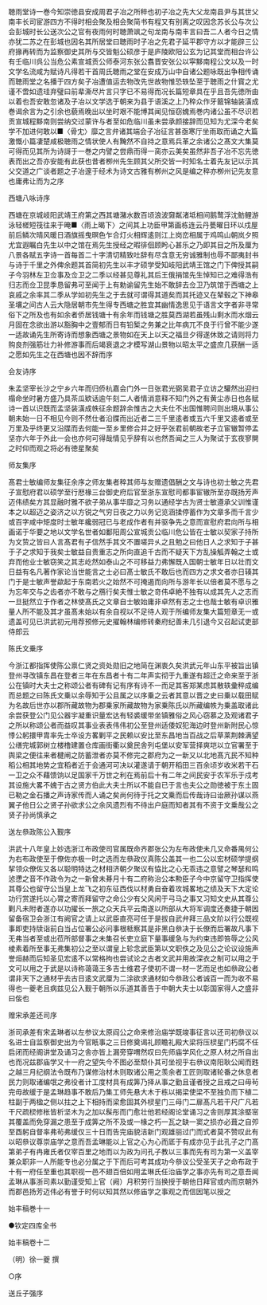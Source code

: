 <!-- { "loadSidebar": true } -->
聴雨堂诗一巻今知崇徳县安成周君子冶之所稡也初子冶之先大父龙南县尹与其世父南丰长司宦游四方不得时相会聚及相会聚简书有程又有别离之叹因念苏长公与次公会彭城时长公送次公之官有夜雨何时聴萧飒之句龙南与南丰言曰吾二人者今日之情亦犹二苏之在彭城也因名其所居堂曰聴雨时子冶之先君子延平郡守方以才能辟三公府掾再转而为监察御史其所与交皆魁公硕彦于是庐陵欧阳公玄为记其堂而相台许公有壬临川呉公当危公素宣城贡公师泰河东张公翥晋安张公以寜黟南程公文以及一时文学名流咸为赋诗凡得若干首周氏聴雨之堂在安成万山中自诸公题咏既出争相传诵而聴雨堂之名播于四方矣子冶遭值运去物改先世故物惟恐轶坠至于聴雨之什寳之尤谨不啻如遗珪弃璧曰前辈澌尽片言只字已不易得而况长篇短章具在乎且吾先徳所由以着也吾安敢忽诸及子冶以文学选于朝来为县于语溪之上乃稡众作牙籖锦轴装潢成巻谒余言为之引余也藐焉晚出以坐时艰不能博其闻见恒窃媿焉巻内诸公虽不尽识若贡宣城程黟南则尝纳交过蒙许与者至如危临川虽未尝承颜接辞而见知为尤深今老矣学不加进何敢以■〈骨冘〉靡之言弁诸其端会子冶征言甚亟寒厅坐雨取而诵之大篇激慨小篇凄楚咸极聴雨之情状使人有黤然不自持之意焉兵革之余诸公之髙文大集莫可得而见其所为诗謌于一巻之内譬之尝鼎而得一脔亦云美矣虽然非吾子冶不忘先徳表而出之吾亦安能有此获也昔者栁州先生顾其父所交皆一时知名士着先友记以示其父交道之广谈者题之子冶邃于经术为诗文古雅有栁州之风是编之稡亦栁州记先友意也庸弗让而为之序

西塘八咏诗序

西塘在京城岐阳武靖王府第之西其塘潴水数百顷浪波奫粼渚坻相间鹅鹜浮沈鲂鲤游泳轻槎短筏往来于晻■〈雨上暍下〉之间其上功臣甲第画栋连云丹甍曜日环以戍屋前后鳞次晴风暖日酒旗摇曳暝色乍合灯火相辉逺则江上岗峦相属于鸡鸣山朝岚夕照尤宜遐瞩白先生以中之馆在焉先生授经之暇徘佪顾盻心甚乐之乃即其目之所及厘为八景各赋五字诗一首每首二十字清切精致吐辞有尽含意无穷诚雅制也辱不鄙夷封书与诗于千里之外俾余题其首简初先生以丰才硕学受知岐阳武靖王馆之门下俾授其嗣子今羽林左卫佥事及佥卫之二季以经甚见尊礼其后王俄捐馆先生悼知已之难得浩有归志而佥卫昆季恳留弗可至闻于上有勅谕留先生始不敢辞去佥卫乃筑馆于西塘之上哀戚之余率其二季从学如初先生之于去就可谓得其道矣而其托迹又在辇毂之下神皋圣壤之间古人云大隐居朝市先生得专西塘之胜宜其幽情逸思见于语言文字者非寻常俗下之所及也有如余者侨居钱塘十有余年而钱塘之胜莫西湖若虽残山剩水而水烟云月固在念欲出游以豁胸中之壹郁而日有铅椠之务兼之比年病兀不良于行曾不能少遂一适故诵先生所寄诗而想象西塘之景物如在天上以天之福旦夕得遂休致之请则将力购良剂强筋壮力补修游事而后竭衰退之才模写湖山景物以昭太平之盛庶几获酬一适之愿如先生之在西塘也因不辞而序

会友诗序

朱孟坚宰长沙之宁乡六年而归侨杭嘉会门外一日张君光弼吴君子立访之驩然出迎扫榻命坐时暑方盛乃具茶瓜欵话逾午刻二人者情消意释不知门外之有黄尘赤日也各赋诗一首以识既而孟坚装潢成帙征余题辞余惟古之大夫仕不出国惟聘问则出境从事公朝未始一日不相见今则不然仕者沿牒而出近者二三千里逺者或五六千里又逺者或至万里及乎终更又沿牒而去何能一至乡里修合并之好乎张君前朝故老子立宦辙暂停孟坚亦六年于外此一会也亦何可得哉情见乎辞有以也然吾闻之三人为聚试于玄夜寥閴之时仰而观之将必有徳星聚矣

师友集序

髙君士敏编师友集征余序之师友集者稡其师与友赠遗倡酬之文与诗也初士敏之先君子宣慰府君以硕学至行厯椽三台御史府后官至浙东宣慰司都事宦辙所至亦既扬芳声迈伟绩矣方其显融时雅不欲子弟从事华靡之习务以通经学古为贤士敏遵承父训惟谨本之以超迈之姿济之以方锐之气穷日夜之力以务记览涵揉停蓄作为文章多而千言少或百字咸中矩度时士敏年纔弱冠已与老成作者有并驱争先之意而宣慰府君向所与相画诺于华要之地以文学名世者如鄱阳周公宣城贡公临川危公皆在士敏以契家子持所为文贽之皆曰人言髙君有子信然手其文不置嗟异乆之且勉之曰他日人之求知于子甚于子之求知于我矣士敏益自贵重志之所向直追千古而不疑天下方乱操觚弄翰之士或弃而他业士敏窃笑之其志屹然如泰山之不可移益力弗懈既入国朝士敏年日以壮而文日益有名凡著作家论当世能言之士必曰髙士敏氏不敢后也而四方之求文者亦日辏其门于是士敏声誉歘起于东南若火之始然不可掩遏而向所与游年长以倍者莫不愿与之为忘年交与之齿者亦不敢与之鴈行矣夫惟士敏之竒伟卓絶不独有以成其先人之志而一旦挺然立于作者之林使髙氏之文章自士敏始庸非卓然有志之士也哉士敏有卓识雅量人所不能及其才虽髙未始以有余自视以不足待人观于所编师友集大篇短章无一或遗盖可见已洪武初元用荐预修元史擢翰林编修转秦府纪善未几引退今又召起试吏部侍郎云

陈氏文乗序

今浙江都指挥使陈公禀仁贤之资处勋旧之地简在渊衷久矣洪武元年山东平被旨出镇登州寻改镇东昌在登者三年在东昌者十有二年声实彻于九重遂有超迁之命来至于浙公在镇时大夫士之称颂公者有碑有记有序有诗不一而足其客郑某虑其散轶彚稡成编而总题之曰陈氏文乗以余辱知于公且属之以序乗之云者其意以晋之史曰乗以载田赋为名故后世亦以郡所藏故物为郡乗家所藏故物为家乗陈氏以所藏编帙为乗盖取诸此余尝获登公门见公器宇凝重识量宏达有轻裘缓带坐镇雅俗之风心窃慕之及观诸君子之所以称颂公者而益叹其事业表表伟伟初公至登州适倭奴犯海边时登州新附民心惊悸公躬擐甲胄率先士卒设方畧剿平之民赖以安比至东昌地当百战之后草莱荆棘满望公缮完城郭树立楼橹建置仓库画街衢以奠民舎列屯堡以安军营择爽垲以立官署至于舆梁之便往来者楗闸之防蓄泄者亦莫不修完之郡府为之一新又以北地髙亢民不知种稻公相其地势之宜稻者近于会通河可决以灌遂请于朝开稻田三百余顷岁收米若干石一卫之众不藉馈饷以足国家千万世之利在焉前后十有二年之间民安于农军乐于戍考其设施大畧不媿于古之贤方伯此大夫士所以不能自已于言也夫公之勋徳被于东土固已勒之金石播之声诗家传而人诵之矣尚何待于托之文乗而后传哉诗曰诒厥孙谋以燕翼子他日公之贤子孙欲求公之余风遗烈有不待出户庭而知者其有不资于文乗哉公之贤子孙尚慎承之

送左叅政陈公入觐序

洪武十八年皇上妙选浙江布政使司官属既命齐郡张公为左布政使未几又命番禺何公为右布政使至于僚佐亦极一时之选而左叅政仪真陈公盖其一也二公以宏材硕学提纲挈领众僚佐又各以聪明特达之材相济朝夕聚议有恊比之心无乖违之意譬之琴瑟和鸣惉懘之音不作政令为之一新曾未朞月十有二府称治公本勲臣子今中京留守卫指挥使其尊公也留守公当皇上龙飞之初东征西伐以材勇自奋着攻城畧地之绩及天下大定论功行赏遂托以心膂之寄而拜留守之命公少有父风闲于弓马之事又习知文史从其尊公剿凡未附者遂亦以功擢长一旅之众天兵平云南遂以所部从大将军调度还奏捷于朝因留备宿卫会浙江有阙官之请上以武臣直亮可任于是拔自武弁拜三品文阶以行公既视事即吏持牍诣前白当占位署公必问事根柢察其是非黑白叅决于长僚而后署故凡事下无弗当者至或出莅所部督事之未集召长吏立庭下量事缓急与为约束违即笞辱之公风棱素着所至事无弗集初公之至以谓皇上轸念武臣第以文职佚之及见公之论议设施声誉烜赫而后知圣见宏逺不以常格拘也尝试论之古者文武并用故深衣之制可以用之于文可以用之于武是以诗称蔼蔼王多吉士维君子使初不谓一材一艺而足也如叅政公者谓非天下之通材乎去古日逺文武厘为二涂欲求通材如今叅政公者诚百一而为收不易得也一夔老且病兹见公入觐于朝所以乐道其善告于中朝大夫士以彰国家得人之盛非曰侫也

赠宋承差还司序

浙司承差有宋孟琳者以左参议太原阎公之命来修治庙学既竣事征言以还司初叅议以名进士自监察御史出为今官眂事之三日修奠谒礼顾瞻礼殿大梁将压棂星门朽腐不任启闭而经阁讲堂及诵习之舎亦皆上漏旁穿喟然叹曰先师庙学风化之原人材之所自出也而况兹郡庙学又十一府之望失今不图必至颓仆其可坐视乎右叅议南阳耿公闻而韪之越三月纪纲法令既布乃谋修治材木则取诸公用之羡余者工匠则取诸轮番之休息者民力则取诸编氓之弗役者计工度材具有成筭乃择从事之勤且谨者授之且戒之曰毋茍完毋故缓于是孟琳趋事不敢后乃集工师先悬大木于栋以揭梁使梁不至独负而下植二柱副于两楹之侧以拄之上下相持而梁愈固其外棂星门三母门二扉髙凡若干尺广凡若干尺疏棂修枨皆析坚木为之加以髹彤而门愈壮他若经阁论堂诵习之舎则厚其涂塈宻其覆盖而免穿漏之患至于成筭之所不及或一椽之朽一瓦之缺一窦之损亦必葺之自夘至酉躬自督率弗茍弗缓仅三十日而告完庙貌洁新门观雄丽过门而式者莫不赞叹此有以昭叅议尊崇庙学之意而吾孟琳能以上官之心为心而厎于有成亦见于此孔子之门髙第弟子有冉雍氏者仅宰百里之地而以为政为问孔子教以三事而先有司为第一义盖宰兼众职非一人所能专也必分属之于下而后可考其成功今叅议公受圣天子之命布政于十有一府任至重也其职视一邑不翅百倍如用孟琳氏任治庙学之事亦先有司之意吾闻孟琳从事浙司素以勤谨受知上官（阙）月积劳行当换授于朝他日拜官或内而京朝外而郡邑扬芳迈伟必有誉于时何以知其然以修庙学之事观之而信因笔以授之

始丰稿巻十一

●钦定四库全书

始丰稿卷十二

（明）徐一夔 撰

○序

送丘子强序

